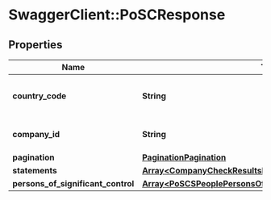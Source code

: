 # SwaggerClient::PoSCResponse

## Properties
Name | Type | Description | Notes
------------ | ------------- | ------------- | -------------
**country_code** | **String** | [ISO 3166-1 alpha-2](https://en.wikipedia.org/wiki/ISO_3166-1_alpha-2) country code | 
**company_id** | **String** | Company registration number | 
**pagination** | [**PaginationPagination**](PaginationPagination.md) |  | 
**statements** | [**Array&lt;CompanyCheckResultsMatchedCompanyPscStatements&gt;**](CompanyCheckResultsMatchedCompanyPscStatements.md) |  | 
**persons_of_significant_control** | [**Array&lt;PoSCSPeoplePersonsOfSignificantControl&gt;**](PoSCSPeoplePersonsOfSignificantControl.md) |  | 


